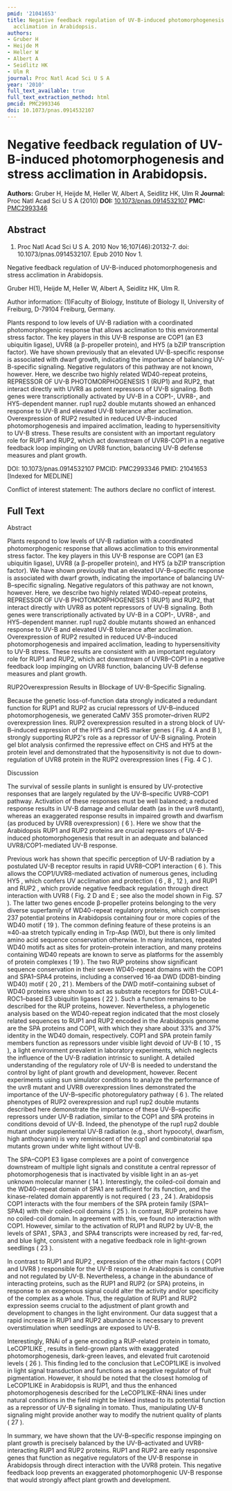 ```yaml
---
pmid: '21041653'
title: Negative feedback regulation of UV-B-induced photomorphogenesis and stress
  acclimation in Arabidopsis.
authors:
- Gruber H
- Heijde M
- Heller W
- Albert A
- Seidlitz HK
- Ulm R
journal: Proc Natl Acad Sci U S A
year: '2010'
full_text_available: true
full_text_extraction_method: html
pmcid: PMC2993346
doi: 10.1073/pnas.0914532107
---
```


# Negative feedback regulation of UV-B-induced photomorphogenesis and stress acclimation in Arabidopsis.
**Authors:** Gruber H, Heijde M, Heller W, Albert A, Seidlitz HK, Ulm R
**Journal:** Proc Natl Acad Sci U S A (2010)
**DOI:** [10.1073/pnas.0914532107](https://doi.org/10.1073/pnas.0914532107)
**PMC:** [PMC2993346](https://www.ncbi.nlm.nih.gov/pmc/articles/PMC2993346/)

## Abstract

1. Proc Natl Acad Sci U S A. 2010 Nov 16;107(46):20132-7. doi: 
10.1073/pnas.0914532107. Epub 2010 Nov 1.

Negative feedback regulation of UV-B-induced photomorphogenesis and stress 
acclimation in Arabidopsis.

Gruber H(1), Heijde M, Heller W, Albert A, Seidlitz HK, Ulm R.

Author information:
(1)Faculty of Biology, Institute of Biology II, University of Freiburg, D-79104 
Freiburg, Germany.

Plants respond to low levels of UV-B radiation with a coordinated 
photomorphogenic response that allows acclimation to this environmental stress 
factor. The key players in this UV-B response are COP1 (an E3 ubiquitin ligase), 
UVR8 (a β-propeller protein), and HY5 (a bZIP transcription factor). We have 
shown previously that an elevated UV-B-specific response is associated with 
dwarf growth, indicating the importance of balancing UV-B-specific signaling. 
Negative regulators of this pathway are not known, however. Here, we describe 
two highly related WD40-repeat proteins, REPRESSOR OF UV-B PHOTOMORPHOGENESIS 1 
(RUP1) and RUP2, that interact directly with UVR8 as potent repressors of UV-B 
signaling. Both genes were transcriptionally activated by UV-B in a COP1-, 
UVR8-, and HY5-dependent manner. rup1 rup2 double mutants showed an enhanced 
response to UV-B and elevated UV-B tolerance after acclimation. Overexpression 
of RUP2 resulted in reduced UV-B-induced photomorphogenesis and impaired 
acclimation, leading to hypersensitivity to UV-B stress. These results are 
consistent with an important regulatory role for RUP1 and RUP2, which act 
downstream of UVR8-COP1 in a negative feedback loop impinging on UVR8 function, 
balancing UV-B defense measures and plant growth.

DOI: 10.1073/pnas.0914532107
PMCID: PMC2993346
PMID: 21041653 [Indexed for MEDLINE]

Conflict of interest statement: The authors declare no conflict of interest.

## Full Text

Abstract

Plants respond to low levels of UV-B radiation with a coordinated photomorphogenic response that allows acclimation to this environmental stress factor. The key players in this UV-B response are COP1 (an E3 ubiquitin ligase), UVR8 (a β-propeller protein), and HY5 (a bZIP transcription factor). We have shown previously that an elevated UV-B–specific response is associated with dwarf growth, indicating the importance of balancing UV-B–specific signaling. Negative regulators of this pathway are not known, however. Here, we describe two highly related WD40-repeat proteins, REPRESSOR OF UV-B PHOTOMORPHOGENESIS 1 (RUP1) and RUP2, that interact directly with UVR8 as potent repressors of UV-B signaling. Both genes were transcriptionally activated by UV-B in a COP1-, UVR8-, and HY5-dependent manner. rup1 rup2 double mutants showed an enhanced response to UV-B and elevated UV-B tolerance after acclimation. Overexpression of RUP2 resulted in reduced UV-B–induced photomorphogenesis and impaired acclimation, leading to hypersensitivity to UV-B stress. These results are consistent with an important regulatory role for RUP1 and RUP2, which act downstream of UVR8–COP1 in a negative feedback loop impinging on UVR8 function, balancing UV-B defense measures and plant growth.

RUP2Overexpression Results in Blockage of UV-B–Specific Signaling.

Because the genetic loss-of-function data strongly indicated a redundant function for RUP1 and RUP2 as crucial repressors of UV-B–induced photomorphogenesis, we generated CaMV 35S promoter–driven RUP2 overexpression lines. RUP2 overexpression resulted in a strong block of UV-B–induced expression of the HY5 and CHS marker genes ( Fig. 4 A and B ), strongly supporting RUP2's role as a repressor of UV-B signaling. Protein gel blot analysis confirmed the repressive effect on CHS and HY5 at the protein level and demonstrated that the hyposensitivity is not due to down-regulation of UVR8 protein in the RUP2 overexpression lines ( Fig. 4 C ).

Discussion

The survival of sessile plants in sunlight is ensured by UV-protective responses that are largely regulated by the UV-B–specific UVR8–COP1 pathway. Activation of these responses must be well balanced; a reduced response results in UV-B damage and cellular death (as in the uvr8 mutant), whereas an exaggerated response results in impaired growth and dwarfism (as produced by UVR8 overexpression) ( 6 ). Here we show that the Arabidopsis RUP1 and RUP2 proteins are crucial repressors of UV-B–induced photomorphogenesis that result in an adequate and balanced UVR8/COP1-mediated UV-B response.

Previous work has shown that specific perception of UV-B radiation by a postulated UV-B receptor results in rapid UVR8–COP1 interaction ( 6 ). This allows the COP1/UVR8-mediated activation of numerous genes, including HY5 , which confers UV acclimation and protection ( 6 , 8 , 12 ), and RUP1 and RUP2 , which provide negative feedback regulation through direct interaction with UVR8 ( Fig. 2 D and E ; see also the model shown in Fig. S7 ). The latter two genes encode β-propeller proteins belonging to the very diverse superfamily of WD40-repeat regulatory proteins, which comprises 237 potential proteins in Arabidopsis containing four or more copies of the WD40 motif ( 19 ). The common defining feature of these proteins is an ≈40-aa stretch typically ending in Trp-Asp (WD), but there is only limited amino acid sequence conservation otherwise. In many instances, repeated WD40 motifs act as sites for protein–protein interaction, and many proteins containing WD40 repeats are known to serve as platforms for the assembly of protein complexes ( 19 ). The two RUP proteins show significant sequence conservation in their seven WD40-repeat domains with the COP1 and SPA1–SPA4 proteins, including a conserved 16-aa DWD (DDB1-binding WD40) motif ( 20 , 21 ). Members of the DWD motif–containing subset of WD40 proteins were shown to act as substrate receptors for DDB1-CUL4-ROC1–based E3 ubiquitin ligases ( 22 ). Such a function remains to be described for the RUP proteins, however. Nevertheless, a phylogenetic analysis based on the WD40-repeat region indicated that the most closely related sequences to RUP1 and RUP2 encoded in the Arabidopsis genome are the SPA proteins and COP1, with which they share about 33% and 37% identity in the WD40 domain, respectively. COP1 and SPA protein family members function as repressors under visible light devoid of UV-B ( 10 , 15 ), a light environment prevalent in laboratory experiments, which neglects the influence of the UV-B radiation intrinsic to sunlight. A detailed understanding of the regulatory role of UV-B is needed to understand the control by light of plant growth and development, however. Recent experiments using sun simulator conditions to analyze the performance of the uvr8 mutant and UVR8 overexpression lines demonstrated the importance of the UV-B–specific photoregulatory pathway ( 6 ). The related phenotypes of RUP2 overexpression and rup1 rup2 double mutants described here demonstrate the importance of these UV-B–specific repressors under UV-B radiation, similar to the COP1 and SPA proteins in conditions devoid of UV-B. Indeed, the phenotype of the rup1 rup2 double mutant under supplemental UV-B radiation (e.g., short hypocotyl, dwarfism, high anthocyanin) is very reminiscent of the cop1 and combinatorial spa mutants grown under white light without UV-B.

The SPA–COP1 E3 ligase complexes are a point of convergence downstream of multiple light signals and constitute a central repressor of photomorphogenesis that is inactivated by visible light in an as-yet unknown molecular manner ( 14 ). Interestingly, the coiled-coil domain and the WD40-repeat domain of SPA1 are sufficient for its function, and the kinase-related domain apparently is not required ( 23 , 24 ). Arabidopsis COP1 interacts with the four members of the SPA protein family (SPA1–SPA4) with their coiled-coil domains ( 25 ). In contrast, RUP proteins have no coiled-coil domain. In agreement with this, we found no interaction with COP1. However, similar to the activation of RUP1 and RUP2 by UV-B, the levels of SPA1 , SPA3 , and SPA4 transcripts were increased by red, far-red, and blue light, consistent with a negative feedback role in light-grown seedlings ( 23 ).

In contrast to RUP1 and RUP2 , expression of the other main factors ( COP1 and UVR8 ) responsible for the UV-B response in Arabidopsis is constitutive and not regulated by UV-B. Nevertheless, a change in the abundance of interacting proteins, such as the RUP1 and RUP2 (or SPA) proteins, in response to an exogenous signal could alter the activity and/or specificity of the complex as a whole. Thus, the regulation of RUP1 and RUP2 expression seems crucial to the adjustment of plant growth and development to changes in the light environment. Our data suggest that a rapid increase in RUP1 and RUP2 abundance is necessary to prevent overstimulation when seedlings are exposed to UV-B.

Interestingly, RNAi of a gene encoding a RUP-related protein in tomato, LeCOP1LIKE , results in field-grown plants with exaggerated photomorphogenesis, dark-green leaves, and elevated fruit carotenoid levels ( 26 ). This finding led to the conclusion that LeCOP1LIKE is involved in light signal transduction and functions as a negative regulator of fruit pigmentation. However, it should be noted that the closest homolog of LeCOP1LIKE in Arabidopsis is RUP1, and thus the enhanced photomorphogenesis described for the LeCOP1LIKE-RNAi lines under natural conditions in the field might be linked instead to its potential function as a repressor of UV-B signaling in tomato. Thus, manipulating UV-B signaling might provide another way to modify the nutrient quality of plants ( 27 ).

In summary, we have shown that the UV-B–specific response impinging on plant growth is precisely balanced by the UV-B–activated and UVR8-interacting RUP1 and RUP2 proteins. RUP1 and RUP2 are early responsive genes that function as negative regulators of the UV-B response in Arabidopsis through direct interaction with the UVR8 protein. This negative feedback loop prevents an exaggerated photomorphogenic UV-B response that would strongly affect plant growth and development.

